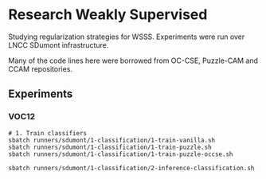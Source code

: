 # Research Weakly Supervised

Studying regularization strategies for WSSS.
Experiments were run over LNCC SDumont infrastructure.

Many of the code lines here were borrowed from OC-CSE, Puzzle-CAM and CCAM repositories.

## Experiments

### VOC12

```shell
# 1. Train classifiers
sbatch runners/sdumont/1-classification/1-train-vanilla.sh
sbatch runners/sdumont/1-classification/1-train-puzzle.sh
sbatch runners/sdumont/1-classification/1-train-puzzle-occse.sh

sbatch runners/sdumont/1-classification/2-inference-classification.sh
```
